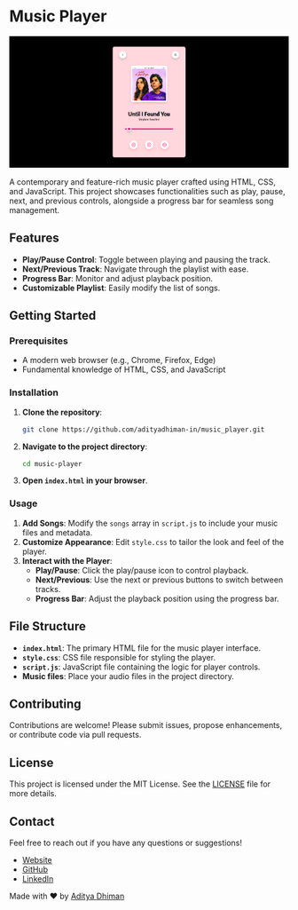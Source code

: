 # Music Player

![Preview](music.png)

A contemporary and feature-rich music player crafted using HTML, CSS, and JavaScript. This project showcases functionalities such as play, pause, next, and previous controls, alongside a progress bar for seamless song management.

## Features

- **Play/Pause Control**: Toggle between playing and pausing the track.
- **Next/Previous Track**: Navigate through the playlist with ease.
- **Progress Bar**: Monitor and adjust playback position.
- **Customizable Playlist**: Easily modify the list of songs.

## Getting Started

### Prerequisites

- A modern web browser (e.g., Chrome, Firefox, Edge)
- Fundamental knowledge of HTML, CSS, and JavaScript

### Installation

1. **Clone the repository**:
   ```bash
   git clone https://github.com/adityadhiman-in/music_player.git
   ```
2. **Navigate to the project directory**:
   ```bash
   cd music-player
   ```
3. **Open `index.html` in your browser**.

### Usage

1. **Add Songs**: Modify the `songs` array in `script.js` to include your music files and metadata.
2. **Customize Appearance**: Edit `style.css` to tailor the look and feel of the player.
3. **Interact with the Player**:
   - **Play/Pause**: Click the play/pause icon to control playback.
   - **Next/Previous**: Use the next or previous buttons to switch between tracks.
   - **Progress Bar**: Adjust the playback position using the progress bar.

## File Structure

- **`index.html`**: The primary HTML file for the music player interface.
- **`style.css`**: CSS file responsible for styling the player.
- **`script.js`**: JavaScript file containing the logic for player controls.
- **Music files**: Place your audio files in the project directory.

## Contributing

Contributions are welcome! Please submit issues, propose enhancements, or contribute code via pull requests.

## License

This project is licensed under the MIT License. See the [LICENSE](LICENSE) file for more details.

## Contact

Feel free to reach out if you have any questions or suggestions!

- [Website](https://adityadhiman.in)
- [GitHub](https://github.com/adityadhiman-in)
- [LinkedIn](https://www.linkedin.com/in/adityadhiman-in)

Made with ❤️ by [Aditya Dhiman](https://adityadhiman.in)
